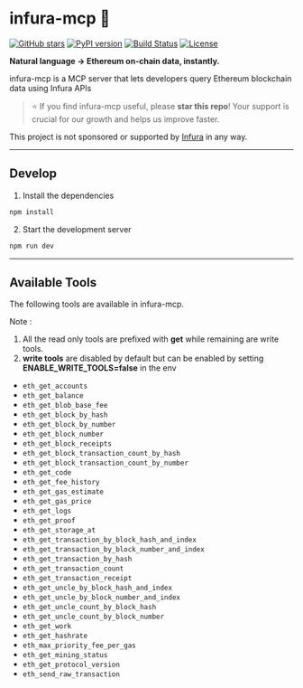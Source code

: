 # infura-mcp 🌱

[![GitHub stars](https://img.shields.io/github/stars/deflang/infura-mcp?style=social)](https://github.com/deflang/infura-mcp/stargazers)
[![PyPI version](https://img.shields.io/pypi/v/infura-mcp)](https://pypi.org/project/infura-mcp/)
[![Build Status](https://img.shields.io/github/actions/workflow/status/deflang/infura-mcp/ci.yml?branch=main)](https://github.com/deflang/infura-mcp/actions)
[![License](https://img.shields.io/github/license/deflang/infura-mcp)](./LICENSE)

**Natural language → Ethereum on-chain data, instantly.**

infura-mcp is a MCP server that lets developers query Ethereum blockchain data using Infura APIs

> ⭐ If you find infura-mcp useful, please **star this repo**! Your support is crucial for our growth and helps us improve faster.

This project is not sponsored or supported by [Infura](https://www.infura.io) in any way.

---

## Develop

1. Install the dependencies

```bash
npm install
```

2. Start the development server

```bash
npm run dev
```

---

## Available Tools

The following tools are available in infura-mcp.

Note :
1. All the read only tools are prefixed with **get** while remaining are write tools.
2. **write tools** are disabled by default but can be enabled by setting **ENABLE_WRITE_TOOLS=false** in the env

- `eth_get_accounts`
- `eth_get_balance`
- `eth_get_blob_base_fee`
- `eth_get_block_by_hash`
- `eth_get_block_by_number`
- `eth_get_block_number`
- `eth_get_block_receipts`
- `eth_get_block_transaction_count_by_hash`
- `eth_get_block_transaction_count_by_number`
- `eth_get_code`
- `eth_get_fee_history`
- `eth_get_gas_estimate`
- `eth_get_gas_price`
- `eth_get_logs`
- `eth_get_proof`
- `eth_get_storage_at`
- `eth_get_transaction_by_block_hash_and_index`
- `eth_get_transaction_by_block_number_and_index`
- `eth_get_transaction_by_hash`
- `eth_get_transaction_count`
- `eth_get_transaction_receipt`
- `eth_get_uncle_by_block_hash_and_index`
- `eth_get_uncle_by_block_number_and_index`
- `eth_get_uncle_count_by_block_hash`
- `eth_get_uncle_count_by_block_number`
- `eth_get_work`
- `eth_get_hashrate`
- `eth_max_priority_fee_per_gas`
- `eth_get_mining_status`
- `eth_get_protocol_version`
- `eth_send_raw_transaction`